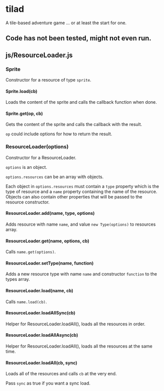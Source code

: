 # tilad
A tile-based adventure game ... or at least the start for one.

## Code has not been tested, might not even run.


## js/ResourceLoader.js

### Sprite

Constructor for a resource of type `sprite`.


#### Sprite.load(cb)

Loads the content of the sprite and calls the callback function when done.


#### Sprite.get(op, cb)

Gets the content of the sprite and calls the callback with the result.

`op` could include options for how to return the result.


### ResourceLoader(options)

Constructor for a ResourceLoader.

`options` is an object.

`options.resources` can be an array with objects.

Each object in `options.resources` must contain a `type` property which is the type of resource and a `name` property containing the name of the resource.
Objects can also contain other properties that will be passed to the resource constructor.


#### ResourceLoader.add(name, type, options)

Adds resource with name `name`, and value `new Type(options)` to resources array.


#### ResourceLoader.get(name, options, cb)

Calls `name.get(options)`.


#### ResourceLoader.setType(name, function)

Adds a new resource type with name `name` and constructor `function` to the types array.


#### ResourceLoader.load(name, cb)

Calls `name.load(cb)`.


#### ResourceLoader.loadAllSync(cb)

Helper for ResourceLoader.loadAll(), loads all the resources in order.


#### ResourceLoader.loadAllAsync(cb)

Helper for ResourceLoader.loadAll(), loads all the resources at the same time.


#### ResourceLoader.loadAll(cb, sync)

Loads all of the resources and calls `cb` at the very end.

Pass `sync` as true if you want a sync load.
